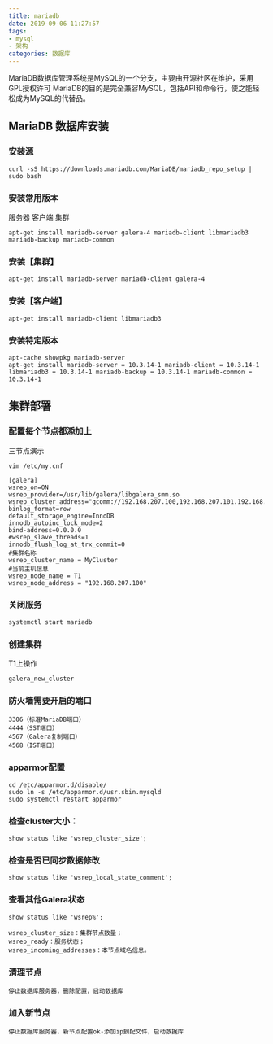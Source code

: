 ```yaml
---
title: mariadb
date: 2019-09-06 11:27:57
tags:
- mysql
- 架构
categories: 数据库
---
```

MariaDB数据库管理系统是MySQL的一个分支，主要由开源社区在维护，采用GPL授权许可 MariaDB的目的是完全兼容MySQL，包括API和命令行，使之能轻松成为MySQL的代替品。
<!-- more -->

## MariaDB 数据库安装

### 安装源
```
curl -sS https://downloads.mariadb.com/MariaDB/mariadb_repo_setup | sudo bash
```
### 安装常用版本
服务器 客户端 集群
```
apt-get install mariadb-server galera-4 mariadb-client libmariadb3 mariadb-backup mariadb-common
```
### 安装【集群】
```
apt-get install mariadb-server mariadb-client galera-4
```
### 安装【客户端】
```
apt-get install mariadb-client libmariadb3
```
### 安装特定版本
```
apt-cache showpkg mariadb-server
apt-get install mariadb-server = 10.3.14-1 mariadb-client = 10.3.14-1 libmariadb3 = 10.3.14-1 mariadb-backup = 10.3.14-1 mariadb-common = 10.3.14-1
```
## 集群部署
### 配置每个节点都添加上
三节点演示
```
vim /etc/my.cnf
```
```
[galera]
wsrep_on=ON
wsrep_provider=/usr/lib/galera/libgalera_smm.so
wsrep_cluster_address="gcomm://192.168.207.100,192.168.207.101.192.168.207.102"
binlog_format=row
default_storage_engine=InnoDB
innodb_autoinc_lock_mode=2
bind-address=0.0.0.0
#wsrep_slave_threads=1
innodb_flush_log_at_trx_commit=0
#集群名称
wsrep_cluster_name = MyCluster
#当前主机信息
wsrep_node_name = T1
wsrep_node_address = "192.168.207.100"
```
### 关闭服务
```
systemctl start mariadb
```
### 创建集群
T1上操作
```
galera_new_cluster
```
### 防火墙需要开启的端口
```
3306（标准MariaDB端口）
4444（SST端口）
4567（Galera复制端口）
4568（IST端口）
```
### apparmor配置
```
cd /etc/apparmor.d/disable/
sudo ln -s /etc/apparmor.d/usr.sbin.mysqld
sudo systemctl restart apparmor
```

### 检查cluster大小：
```
show status like 'wsrep_cluster_size';
```
### 检查是否已同步数据修改
```
show status like 'wsrep_local_state_comment';
```
### 查看其他Galera状态
```
show status like 'wsrep%';
```
```
wsrep_cluster_size：集群节点数量；
wsrep_ready：服务状态；
wsrep_incoming_addresses：本节点域名信息。
```
### 清理节点
```
停止数据库服务器，删除配置，启动数据库
```
### 加入新节点
```
停止数据库服务器，新节点配置ok-添加ip到配文件，启动数据库
```